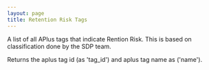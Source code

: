 ```yaml
---
layout: page
title: Retention Risk Tags
---
```


A list of all APlus tags that indicate Rention Risk.
This is based on classification done by the SDP team.

Returns the aplus tag id (as 'tag_id') and aplus tag name
as ('name').
